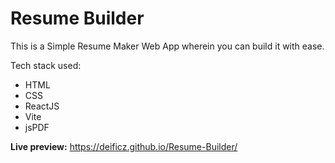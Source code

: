 # Resume Builder

This is a Simple Resume Maker Web App wherein you can build it with ease.

Tech stack used:
  -  HTML
  -  CSS
  -  ReactJS
  -  Vite
  -  jsPDF

**Live preview:** https://deificz.github.io/Resume-Builder/
